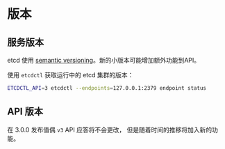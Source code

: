 # 版本

## 服务版本

etcd 使用 [semantic versioning](http://semver.org)。新的小版本可能增加额外功能到API。

使用 `etcdctl` 获取运行中的 etcd 集群的版本：

```bash
ETCDCTL_API=3 etcdctl --endpoints=127.0.0.1:2379 endpoint status
```

## API 版本

在 3.0.0 发布值偶 `v3` API 应答将不会更改， 但是随着时间的推移将加入新的功能。
